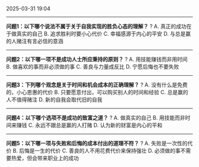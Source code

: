 2025-03-31
19:04


---
**问题1：以下哪个说法不属于关于自我实现的胜负心态的理解？**
?
A. 真正的成功在于做真实的自己
B. 追求胜利时要小心代价
C. 幸福感源于内心的平安
D. 与总是赢的人赌注有言必信的意涵
<!--SR:!2025-04-17,3,250-->

---
**问题2：以下哪一项不是成功人士所应秉持的原则？**
?
A. 用技能赚钱而非用时间
B. 做喜欢的事而非必须做的事
C. 善良与力量成反比
D. 宁愿后悔也不要失败
<!--SR:!2025-04-17,3,250-->

---
**问题3：下列哪个观念是关于时间和机会成本的正确理解？**
?
A. 没有什么是免费的，小心恩惠的代价
B. 只要愿意付出，可以购买别人的时间和经验
C. 总是赢的人不值得赌注
D. 新的自我会取代旧的自我
<!--SR:!2025-04-17,3,250-->

---
**问题4：以下哪个选项不是成功的致富之道？**
?
A. 做真实的自己
B. 用技能而非时间来赚钱
C. 永远不跟总是赢的人打赌
D. 认为新的财富是内心的平和
<!--SR:!2025-04-17,3,250-->

---
**问题5：以下哪一项与失败和后悔的成本付出的道理不符？**
?
A. 失败是一次性的代价
B. 后悔是一生的代价
C. 善良的人不用花费代价来保持强壮
D. 必须做的事不需要热爱，但会带来职业上的成功
<!--SR:!2025-04-17,3,250-->
